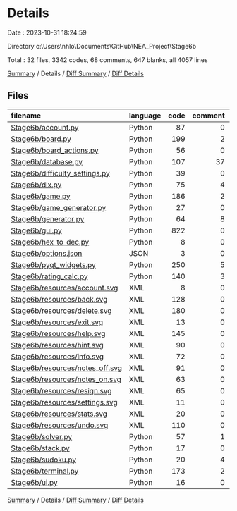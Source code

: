 # Details

Date : 2023-10-31 18:24:59

Directory c:\\Users\\nhlo\\Documents\\GitHub\\NEA_Project\\Stage6b

Total : 32 files,  3342 codes, 68 comments, 647 blanks, all 4057 lines

[Summary](results.md) / Details / [Diff Summary](diff.md) / [Diff Details](diff-details.md)

## Files
| filename | language | code | comment | blank | total |
| :--- | :--- | ---: | ---: | ---: | ---: |
| [Stage6b/account.py](/Stage6b/account.py) | Python | 87 | 0 | 24 | 111 |
| [Stage6b/board.py](/Stage6b/board.py) | Python | 199 | 2 | 63 | 264 |
| [Stage6b/board_actions.py](/Stage6b/board_actions.py) | Python | 56 | 0 | 27 | 83 |
| [Stage6b/database.py](/Stage6b/database.py) | Python | 107 | 37 | 24 | 168 |
| [Stage6b/difficulty_settings.py](/Stage6b/difficulty_settings.py) | Python | 39 | 0 | 12 | 51 |
| [Stage6b/dlx.py](/Stage6b/dlx.py) | Python | 75 | 4 | 13 | 92 |
| [Stage6b/game.py](/Stage6b/game.py) | Python | 186 | 2 | 47 | 235 |
| [Stage6b/game_generator.py](/Stage6b/game_generator.py) | Python | 27 | 0 | 9 | 36 |
| [Stage6b/generator.py](/Stage6b/generator.py) | Python | 64 | 8 | 23 | 95 |
| [Stage6b/gui.py](/Stage6b/gui.py) | Python | 822 | 0 | 254 | 1,076 |
| [Stage6b/hex_to_dec.py](/Stage6b/hex_to_dec.py) | Python | 8 | 0 | 2 | 10 |
| [Stage6b/options.json](/Stage6b/options.json) | JSON | 3 | 0 | 0 | 3 |
| [Stage6b/pyqt_widgets.py](/Stage6b/pyqt_widgets.py) | Python | 250 | 5 | 65 | 320 |
| [Stage6b/rating_calc.py](/Stage6b/rating_calc.py) | Python | 140 | 3 | 14 | 157 |
| [Stage6b/resources/account.svg](/Stage6b/resources/account.svg) | XML | 8 | 0 | 1 | 9 |
| [Stage6b/resources/back.svg](/Stage6b/resources/back.svg) | XML | 128 | 0 | 1 | 129 |
| [Stage6b/resources/delete.svg](/Stage6b/resources/delete.svg) | XML | 180 | 0 | 1 | 181 |
| [Stage6b/resources/exit.svg](/Stage6b/resources/exit.svg) | XML | 13 | 0 | 1 | 14 |
| [Stage6b/resources/help.svg](/Stage6b/resources/help.svg) | XML | 145 | 0 | 1 | 146 |
| [Stage6b/resources/hint.svg](/Stage6b/resources/hint.svg) | XML | 90 | 0 | 1 | 91 |
| [Stage6b/resources/info.svg](/Stage6b/resources/info.svg) | XML | 72 | 0 | 1 | 73 |
| [Stage6b/resources/notes_off.svg](/Stage6b/resources/notes_off.svg) | XML | 91 | 0 | 1 | 92 |
| [Stage6b/resources/notes_on.svg](/Stage6b/resources/notes_on.svg) | XML | 63 | 0 | 1 | 64 |
| [Stage6b/resources/resign.svg](/Stage6b/resources/resign.svg) | XML | 65 | 0 | 1 | 66 |
| [Stage6b/resources/settings.svg](/Stage6b/resources/settings.svg) | XML | 11 | 0 | 1 | 12 |
| [Stage6b/resources/stats.svg](/Stage6b/resources/stats.svg) | XML | 20 | 0 | 1 | 21 |
| [Stage6b/resources/undo.svg](/Stage6b/resources/undo.svg) | XML | 110 | 0 | 1 | 111 |
| [Stage6b/solver.py](/Stage6b/solver.py) | Python | 57 | 1 | 17 | 75 |
| [Stage6b/stack.py](/Stage6b/stack.py) | Python | 17 | 0 | 4 | 21 |
| [Stage6b/sudoku.py](/Stage6b/sudoku.py) | Python | 20 | 4 | 7 | 31 |
| [Stage6b/terminal.py](/Stage6b/terminal.py) | Python | 173 | 2 | 22 | 197 |
| [Stage6b/ui.py](/Stage6b/ui.py) | Python | 16 | 0 | 7 | 23 |

[Summary](results.md) / Details / [Diff Summary](diff.md) / [Diff Details](diff-details.md)